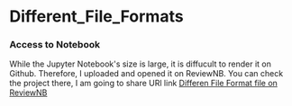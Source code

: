 # Different_File_Formats
### Access to Notebook
While the Jupyter Notebook's size is large, it is diffucult to render it on Github. Therefore, I uploaded and opened it on ReviewNB. You can check the project there, I am going to share URl link [Differen File Format file on ReviewNB](https://app.reviewnb.com/chatziserif/Different_File_Formats/blob/main/Different_File_Formats.ipynb)
